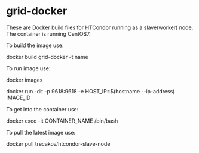 # grid-docker
These are Docker build files for HTCondor running as a slave(worker) node. The container is running CentOS7.

To build the image use:

docker build grid-docker -t name

To run image use:

docker images 

docker run -dit -p 9618:9618 -e HOST_IP=$(hostname --ip-address) IMAGE_ID

To get into the container use:

docker exec -it CONTAINER_NAME /bin/bash

To pull the latest image use:

docker pull trecakov/htcondor-slave-node

